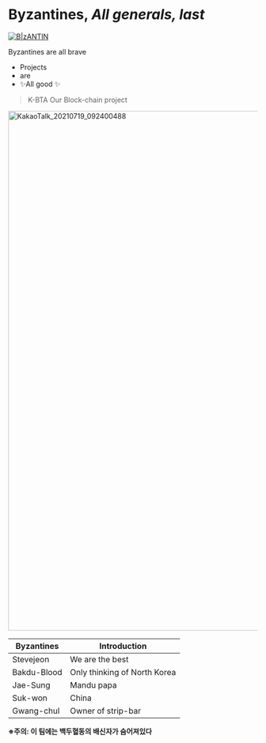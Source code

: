 # Byzantines, _All generals, last_

[![B|zANTIN](https://cdn.one.org/us/wp-content/uploads/2017/06/13105521/15-generals-640x400.png)](https://cldup.com/dTxpPi9lDf.thumb.png)


Byzantines are all brave

- Projects
- are
- ✨All good ✨


> K-BTA 
> Our Block-chain project


<img width="1051" alt="KakaoTalk_20210719_092400488" src="https://user-images.githubusercontent.com/71119800/127437487-cc34fae1-8ad1-4e97-aae3-4dd1437c0984.png">


| Byzantines | Introduction |
| ------ | ------ |
| Stevejeon | We are the best |
| Bakdu-Blood | Only thinking of North Korea |
| Jae-Sung | Mandu papa |
| Suk-won | China |
| Gwang-chul | Owner of strip-bar |

**※주의: 이 팀에는 백두혈동의 배신자가 숨어져있다**
